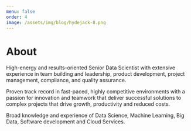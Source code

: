 ```yaml
---
menu: false
order: 4
image: /assets/img/blog/hydejack-8.png
---
```


# About
High-energy and results-oriented Senior Data Scientist with extensive experience in team building and leadership, product
development, project management, compliance, and quality assurance. 

Proven track record in fast-paced, highly competitive environments with a passion for innovation and teamwork that deliver
successful solutions to complex projects that drive growth, productivity and reduced costs. 

Broad knowledge and experience of
Data Science, Machine Learning, Big Data, Software development and Cloud Services.
